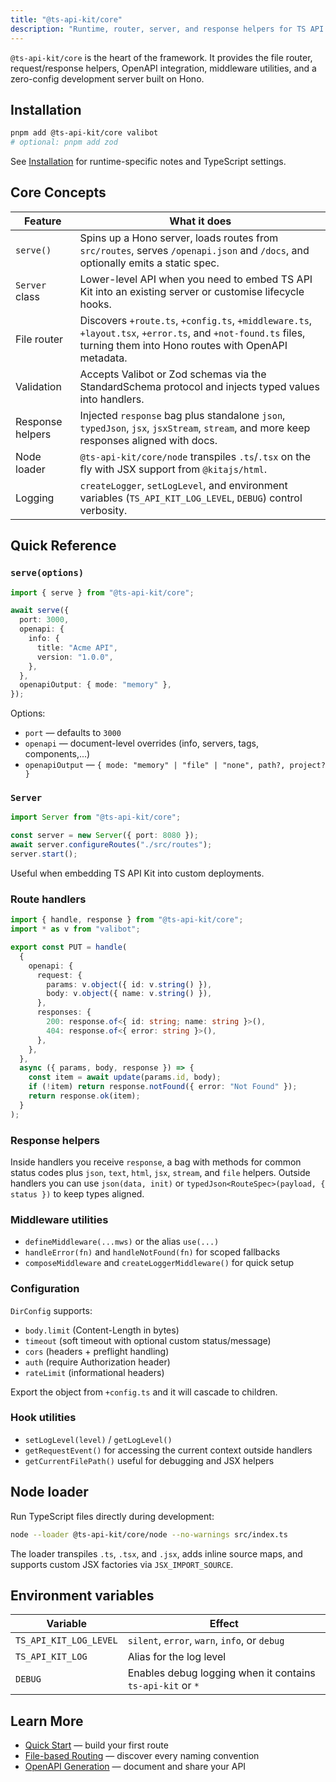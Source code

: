 ```yaml
---
title: "@ts-api-kit/core"
description: "Runtime, router, server, and response helpers for TS API Kit."
---
```


`@ts-api-kit/core` is the heart of the framework. It provides the file router, request/response helpers, OpenAPI integration, middleware utilities, and a zero-config development server built on Hono.

## Installation

```bash
pnpm add @ts-api-kit/core valibot
# optional: pnpm add zod
```

See [Installation](/getting-started/installation) for runtime-specific notes and TypeScript settings.

## Core Concepts

| Feature | What it does |
|---------|--------------|
| `serve()` | Spins up a Hono server, loads routes from `src/routes`, serves `/openapi.json` and `/docs`, and optionally emits a static spec. |
| `Server` class | Lower-level API when you need to embed TS API Kit into an existing server or customise lifecycle hooks. |
| File router | Discovers `+route.ts`, `+config.ts`, `+middleware.ts`, `+layout.tsx`, `+error.ts`, and `+not-found.ts` files, turning them into Hono routes with OpenAPI metadata. |
| Validation | Accepts Valibot or Zod schemas via the StandardSchema protocol and injects typed values into handlers. |
| Response helpers | Injected `response` bag plus standalone `json`, `typedJson`, `jsx`, `jsxStream`, `stream`, and more keep responses aligned with docs. |
| Node loader | `@ts-api-kit/core/node` transpiles `.ts`/`.tsx` on the fly with JSX support from `@kitajs/html`. |
| Logging | `createLogger`, `setLogLevel`, and environment variables (`TS_API_KIT_LOG_LEVEL`, `DEBUG`) control verbosity. |

## Quick Reference

### `serve(options)`

```ts
import { serve } from "@ts-api-kit/core";

await serve({
  port: 3000,
  openapi: {
    info: {
      title: "Acme API",
      version: "1.0.0",
    },
  },
  openapiOutput: { mode: "memory" },
});
```

Options:

- `port` &mdash; defaults to `3000`
- `openapi` &mdash; document-level overrides (info, servers, tags, components,...)
- `openapiOutput` &mdash; `{ mode: "memory" | "file" | "none", path?, project? }`

### `Server`

```ts
import Server from "@ts-api-kit/core";

const server = new Server({ port: 8080 });
await server.configureRoutes("./src/routes");
server.start();
```

Useful when embedding TS API Kit into custom deployments.

### Route handlers

```ts
import { handle, response } from "@ts-api-kit/core";
import * as v from "valibot";

export const PUT = handle(
  {
    openapi: {
      request: {
        params: v.object({ id: v.string() }),
        body: v.object({ name: v.string() }),
      },
      responses: {
        200: response.of<{ id: string; name: string }>(),
        404: response.of<{ error: string }>(),
      },
    },
  },
  async ({ params, body, response }) => {
    const item = await update(params.id, body);
    if (!item) return response.notFound({ error: "Not Found" });
    return response.ok(item);
  }
);
```

### Response helpers

Inside handlers you receive `response`, a bag with methods for common status codes plus `json`, `text`, `html`, `jsx`, `stream`, and `file` helpers. Outside handlers you can use `json(data, init)` or `typedJson<RouteSpec>(payload, { status })` to keep types aligned.

### Middleware utilities

- `defineMiddleware(...mws)` or the alias `use(...)`
- `handleError(fn)` and `handleNotFound(fn)` for scoped fallbacks
- `composeMiddleware` and `createLoggerMiddleware()` for quick setup

### Configuration

`DirConfig` supports:

- `body.limit` (Content-Length in bytes)
- `timeout` (soft timeout with optional custom status/message)
- `cors` (headers + preflight handling)
- `auth` (require Authorization header)
- `rateLimit` (informational headers)

Export the object from `+config.ts` and it will cascade to children.

### Hook utilities

- `setLogLevel(level)` / `getLogLevel()`
- `getRequestEvent()` for accessing the current context outside handlers
- `getCurrentFilePath()` useful for debugging and JSX helpers

## Node loader

Run TypeScript files directly during development:

```bash
node --loader @ts-api-kit/core/node --no-warnings src/index.ts
```

The loader transpiles `.ts`, `.tsx`, and `.jsx`, adds inline source maps, and supports custom JSX factories via `JSX_IMPORT_SOURCE`.

## Environment variables

| Variable | Effect |
|----------|--------|
| `TS_API_KIT_LOG_LEVEL` | `silent`, `error`, `warn`, `info`, or `debug` |
| `TS_API_KIT_LOG` | Alias for the log level |
| `DEBUG` | Enables debug logging when it contains `ts-api-kit` or `*` |

## Learn More

- [Quick Start](/getting-started/quick-start) &mdash; build your first route
- [File-based Routing](/guides/file-based-routing) &mdash; discover every naming convention
- [OpenAPI Generation](/guides/openapi-generation) &mdash; document and share your API
